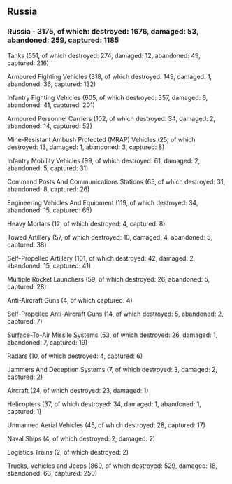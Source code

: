
 
 ## Russia
 
 ### Russia - 3175, of which: destroyed: 1676, damaged: 53, abandoned: 259, captured: 1185

 

 

 Tanks (551, of which destroyed: 274, damaged: 12, abandoned: 49, captured: 216)

 Armoured Fighting Vehicles (318, of which destroyed: 149, damaged: 1, abandoned: 36, captured: 132)

 Infantry Fighting Vehicles (605, of which destroyed: 357, damaged: 6, abandoned: 41, captured: 201)

 Armoured Personnel Carriers (102, of which destroyed: 34, damaged: 2, abandoned: 14, captured: 52)

 Mine-Resistant Ambush Protected (MRAP) Vehicles (25, of which destroyed: 13, damaged: 1, abandoned: 3, captured: 8)

 Infantry Mobility Vehicles (99, of which destroyed: 61, damaged: 2, abandoned: 5, captured: 31)

 Command Posts And Communications Stations (65, of which destroyed: 31, abandoned: 8, captured: 26)

 Engineering Vehicles And Equipment (119, of which destroyed: 34, abandoned: 15, captured: 65)

 Heavy Mortars (12, of which destroyed: 4, captured: 8)

 Towed Artillery (57, of which destroyed: 10, damaged: 4, abandoned: 5, captured: 38)

 Self-Propelled Artillery (101, of which destroyed: 42, damaged: 2, abandoned: 15, captured: 41)

 Multiple Rocket Launchers (59, of which destroyed: 26, abandoned: 5, captured: 28)

 Anti-Aircraft Guns (4, of which captured: 4)

 Self-Propelled Anti-Aircraft Guns (14, of which destroyed: 5, abandoned: 2, captured: 7)

 Surface-To-Air Missile Systems (53, of which destroyed: 26, damaged: 1, abandoned: 7, captured: 19)

 Radars (10, of which destroyed: 4, captured: 6)

 Jammers And Deception Systems (7, of which destroyed: 3, damaged: 2, captured: 2)

 Aircraft (24, of which destroyed: 23, damaged: 1)

 Helicopters (37, of which destroyed: 34, damaged: 1, abandoned: 1, captured: 1)

 Unmanned Aerial Vehicles (45, of which destroyed: 28, captured: 17)

 Naval Ships (4, of which destroyed: 2, damaged: 2)

 Logistics Trains (2, of which destroyed: 2)

 Trucks, Vehicles and Jeeps (860, of which destroyed: 529, damaged: 18, abandoned: 63, captured: 250)

